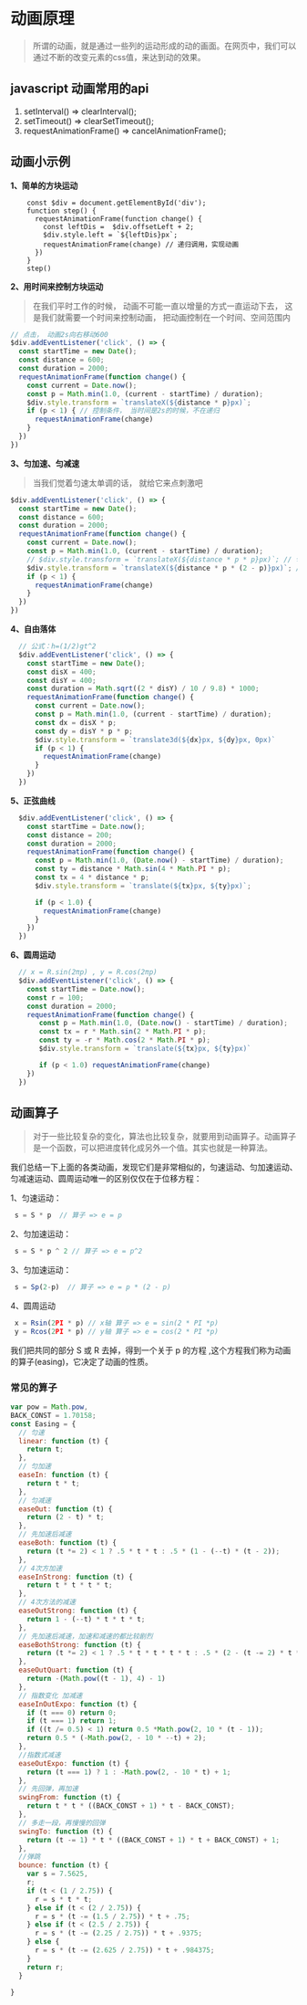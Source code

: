 # 动画原理

 > 所谓的动画，就是通过一些列的运动形成的动的画面。在网页中，我们可以通过不断的改变元素的css值，来达到动的效果。

## javascript 动画常用的api

1. setInterval() => clearInterval();
1. setTimeout() => clearSetTimeout();
1. requestAnimationFrame() => cancelAnimationFrame();

## 动画小示例

**1、简单的方块运动**
``` javascript{number} 
    const $div = document.getElementById('div');
    function step() {
      requestAnimationFrame(function change() {
        const leftDis =  $div.offsetLeft + 2;
        $div.style.left = `${leftDis}px`;
        requestAnimationFrame(change) // 递归调用，实现动画
      })
    }
    step()
```

**2、用时间来控制方块运动**

> 在我们平时工作的时候， 动画不可能一直以增量的方式一直运动下去， 这是我们就需要一个时间来控制动画， 把动画控制在一个时间、空间范围内

```javascript
// 点击， 动画2s向右移动600
$div.addEventListener('click', () => {
  const startTime = new Date();
  const distance = 600;
  const duration = 2000;
  requestAnimationFrame(function change() {
    const current = Date.now(); 
    const p = Math.min(1.0, (current - startTime) / duration);
    $div.style.transform = `translateX(${distance * p}px)`;
    if (p < 1) { // 控制条件， 当时间是2s的时候，不在递归
      requestAnimationFrame(change)
    }
  })
})
```

**3、匀加速、匀减速**

> 当我们觉着匀速太单调的话， 就给它来点刺激吧

``` javascript
$div.addEventListener('click', () => {
  const startTime = new Date();
  const distance = 600;
  const duration = 2000;
  requestAnimationFrame(function change() {
    const current = Date.now();
    const p = Math.min(1.0, (current - startTime) / duration);
    // $div.style.transform = `translateX(${distance * p * p}px)`; // 匀加速
    $div.style.transform = `translateX(${distance * p * (2 - p)}px)`; // 匀减速
    if (p < 1) {
      requestAnimationFrame(change)
    }
  })
})
```

**4、自由落体**

``` javascript
  // 公式：h=(1/2)gt^2 
  $div.addEventListener('click', () => {
    const startTime = new Date();
    const disX = 400;
    const disY = 400;
    const duration = Math.sqrt((2 * disY) / 10 / 9.8) * 1000;
    requestAnimationFrame(function change() {
      const current = Date.now();
      const p = Math.min(1.0, (current - startTime) / duration);
      const dx = disX * p;
      const dy = disY * p * p;
      $div.style.transform = `translate3d(${dx}px, ${dy}px, 0px)` 
      if (p < 1) {
        requestAnimationFrame(change)
      }
    })
  })

```

**5、正弦曲线**

``` javascript
  $div.addEventListener('click', () => {
    const startTime = Date.now();
    const distance = 200;
    const duration = 2000;
    requestAnimationFrame(function change() {
      const p = Math.min(1.0, (Date.now() - startTime) / duration);
      const ty = distance * Math.sin(4 * Math.PI * p);
      const tx = 4 * distance * p;
      $div.style.transform = `translate(${tx}px, ${ty}px)`;

      if (p < 1.0) {
        requestAnimationFrame(change)
      }
    })
  })
```

**6、圆周运动**

``` javascript
  // x = R.sin(2πp) , y = R.cos(2πp)
  $div.addEventListener('click', () => {
    const startTime = Date.now();
    const r = 100;
    const duration = 2000;
    requestAnimationFrame(function change() {
       const p = Math.min(1.0, (Date.now() - startTime) / duration);
       const tx = r * Math.sin(2 * Math.PI * p);
       const ty = -r * Math.cos(2 * Math.PI * p);
       $div.style.transform = `translate(${tx}px, ${ty}px)`

       if (p < 1.0) requestAnimationFrame(change)
    })
  })
```

## 动画算子

> 对于一些比较复杂的变化，算法也比较复杂，就要用到动画算子。动画算子 是一个函数，可以把进度转化成另外一个值。其实也就是一种算法。

我们总结一下上面的各类动画，发现它们是非常相似的，匀速运动、匀加速运动、匀减速运动、圆周运动唯一的区别仅仅在于位移方程：


1、匀速运动：
 
``` javascript
 s = S * p  // 算子 => e = p
```

2、匀加速运动：
 
``` javascript
 s = S * p ^ 2 // 算子 => e = p^2
```

3、匀加速运动：
 
``` javascript
 s = Sp(2-p)  // 算子 => e = p * (2 - p)
```

4、圆周运动

``` javascript
 x = Rsin(2PI * p) // x轴 算子 => e = sin(2 * PI *p)
 y = Rcos(2PI * p) // y轴 算子 => e = cos(2 * PI *p)
```

我们把共同的部分 S 或 R 去掉，得到一个关于 p 的方程 ,这个方程我们称为动画的算子(easing)，它决定了动画的性质。


### 常见的算子

``` javascript
var pow = Math.pow,
BACK_CONST = 1.70158;
const Easing = {
  // 匀速
  linear: function (t) {
    return t;
  },
  // 匀加速
  easeIn: function (t) {
    return t * t;
  },
  // 匀减速
  easeOut: function (t) {
    return (2 - t) * t;
  },
  // 先加速后减速
  easeBoth: function (t) {
    return (t *= 2) < 1 ? .5 * t * t : .5 * (1 - (--t) * (t - 2));
  },
  // 4次方加速
  easeInStrong: function (t) {
    return t * t * t * t;
  },
  // 4次方法的减速
  easeOutStrong: function (t) {
    return 1 - (--t) * t * t * t;
  },
  // 先加速后减速，加速和减速的都比较剧烈
  easeBothStrong: function (t) {
    return (t *= 2) < 1 ? .5 * t * t * t * t : .5 * (2 - (t -= 2) * t * t * t);
  },
  easeOutQuart: function (t) {
    return -(Math.pow((t - 1), 4) - 1)
  },
  // 指数变化 加减速
  easeInOutExpo: function (t) {
    if (t === 0) return 0;
    if (t === 1) return 1;
    if ((t /= 0.5) < 1) return 0.5 *Math.pow(2, 10 * (t - 1));
    return 0.5 * (-Math.pow(2, - 10 * --t) + 2);
  },
  //指数式减速
  easeOutExpo: function (t) {
    return (t === 1) ? 1 : -Math.pow(2, - 10 * t) + 1;
  },
  // 先回弹，再加速
  swingFrom: function (t) {
    return t * t * ((BACK_CONST + 1) * t - BACK_CONST);
  },
  // 多走一段，再慢慢的回弹
  swingTo: function (t) {
    return (t -= 1) * t * ((BACK_CONST + 1) * t + BACK_CONST) + 1;
  },
  //弹跳
  bounce: function (t) {
    var s = 7.5625,
    r;
    if (t < (1 / 2.75)) {
      r = s * t * t;
    } else if (t < (2 / 2.75)) {
      r = s * (t -= (1.5 / 2.75)) * t + .75;
    } else if (t < (2.5 / 2.75)) {
      r = s * (t -= (2.25 / 2.75)) * t + .9375;
    } else {
      r = s * (t -= (2.625 / 2.75)) * t + .984375;
    }
    return r;
  }

}

```










